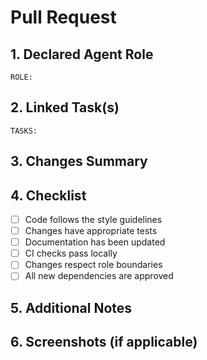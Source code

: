 # Pull Request

## 1. Declared Agent Role
<!-- One of: architect | planner | implementer | reviewer | security-auditor | doc-writer | devops | integrator -->
`ROLE: `

## 2. Linked Task(s)
<!-- List task IDs from tasks/*.yaml or put N/A -->
`TASKS: `

## 3. Changes Summary
<!-- Provide a clear and concise description of the changes -->

## 4. Checklist
<!-- Mark completed items with an [x] -->

- [ ] Code follows the style guidelines
- [ ] Changes have appropriate tests
- [ ] Documentation has been updated
- [ ] CI checks pass locally
- [ ] Changes respect role boundaries
- [ ] All new dependencies are approved

## 5. Additional Notes
<!-- Any additional information that reviewers should know -->

## 6. Screenshots (if applicable)
<!-- Add screenshots to help explain your changes -->
